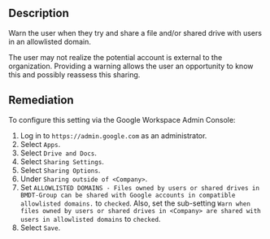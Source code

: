## Description

Warn the user when they try and share a file and/or shared drive with users in an allowlisted domain.

The user may not realize the potential account is external to the organization. Providing a warning allows the user an opportunity to know this and possibly reassess this sharing.

## Remediation

To configure this setting via the Google Workspace Admin Console:

1. Log in to `https://admin.google.com` as an administrator.
2. Select `Apps`.
3. Select `Drive and Docs`.
5. Select `Sharing Settings`.
6. Select `Sharing Options`.
7. Under `Sharing outside of <Company>`.
8. Set `ALLOWLISTED DOMAINS - Files owned by users or shared drives in BMDT-Group can be shared with Google accounts in compatible allowlisted domains.` to `checked`. Also, set the sub-setting `Warn when files owned by users or shared drives in <Company> are shared with users in allowlisted domains` to `checked`.
9. Select `Save`.
